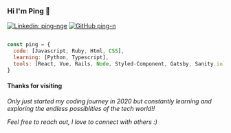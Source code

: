 ### Hi I'm Ping 👋

[![Linkedin: ping-nge](https://img.shields.io/badge/-PingNge-blue?style=flat-square&logo=Linkedin&logoColor=white&link=https://www.linkedin.com/in/ping-nge/)](https://www.linkedin.com/in/ping-nge/)
[![GitHub ping-n](https://img.shields.io/github/followers/ping-n?label=follow&style=social)](https://github.com/ping-n)

```javascript

const ping = {
  code: [Javascript, Ruby, Html, CSS],
  learning: [Python, Typescript],
  tools: [React, Vue, Rails, Node, Styled-Component, Gatsby, Sanity.io]
}
```
#### Thanks for visiting

<em>Only just started my coding journey in 2020 but constantly learning and exploring the endless possiblities of the tech world!!</em>

<em>Feel free to reach out, I love to connect with others :)</em>
